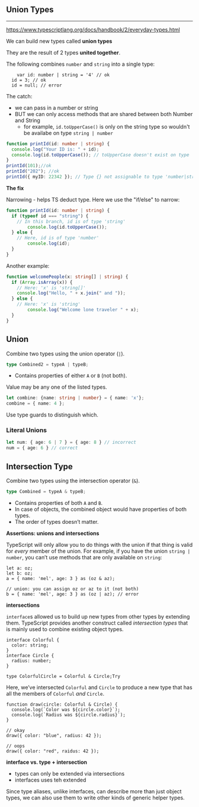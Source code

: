 <h2>Union Types </h2>

<hr>

https://www.typescriptlang.org/docs/handbook/2/everyday-types.html

We can build new types called **union types**

They are the result of 2 types **united together**.

The following combines `number` and `string` into a single type:

```
	var id: number | string = '4' // ok
  id = 3; // ok
  id = null; // error
```

The catch:

- we can pass in a number or string
- BUT we can only access methods that are shared between both Number and String
  - for example,  `id.toUpperCase()` is only on the string type so wouldn't be availabe on type `string | number`



```ts
function printId(id: number | string) {
  console.log("Your ID is: " + id);
  console.log(id.toUpperCase()); // toUpperCase doesn't exist on type 'string | number'
}
printId(101);//ok
printId("202"); //ok
printId({ myID: 22342 }); // Type {} not assignable to type 'number|string'
```

**The fix**

Narrowing -  helps TS deduct type.  Here we use the "if/else" to narrow:

```ts
function printId(id: number | string) {
  if (typeof id === "string") {
    // In this branch, id is of type 'string'
		console.log(id.toUpperCase());
  } else {
    // Here, id is of type 'number'
		console.log(id);
  }
}
```

Another example:

```ts
function welcomePeople(x: string[] | string) {
  if (Array.isArray(x)) {
    // Here: 'x' is 'string[]'
    console.log("Hello, " + x.join(" and "));
  } else {
    // Here: 'x' is 'string'
		console.log("Welcome lone traveler " + x);
  }
}
```

## Union

Combine two types using the union operator (`|`).

```typescript
type Combined2 = typeA | typeB;
```

- Contains properties of either `A` or `B` (not both).

Value may be any one of the listed types.

```typescript
let combine: {name: string | number} = { name: 'x'};
combine = { name: 4 };
```

Use type guards to distinguish which.

### Literal Unions

```typescript
let num: { age: 6 | 7 } = { age: 8 } // incorrect
num = { age: 6 } // correct
```


## Intersection Type

Combine two types using the intersection operator (`&`).

```typescript
type Combined = typeA & typeB;
```

- Contains properties of both `A` and `B`.
- In case of objects, the combined object would have properties of both types.
- The order of types doesn’t matter.


**Assertions: unions and intersections**

TypeScript will only allow you to do things with the union if that thing is valid for *every* member of the union. For example, if you have the union `string | number`, you can’t use methods that are only available on `string`:

```
let a: oz;
let b: oz;
a = { name: 'mel', age: 3 } as (oz & az);

// union: you can assign oz or az to it (not both)
b = { name: 'mel', age: 3 } as (oz | az); // error
```

**intersections**

`interface`s allowed us to build up new types from other types by extending them. TypeScript provides another construct called *intersection types* that is mainly used to combine existing object types.

```
interface Colorful {
  color: string;
}
interface Circle {
  radius: number;
}

type ColorfulCircle = Colorful & Circle;Try
```

Here, we’ve intersected `Colorful` and `Circle` to produce a new type that has all the members of `Colorful` *and* `Circle`.

```
function draw(circle: Colorful & Circle) {
  console.log(`Color was ${circle.color}`);
  console.log(`Radius was ${circle.radius}`);
}

// okay
draw({ color: "blue", radius: 42 });

// oops
draw({ color: "red", raidus: 42 });
```

**interface vs. type + intersection**

- types can only be extended via intersections
- interfaces uses teh extended

Since type aliases, unlike interfaces, can describe more than just object types, we can also use them to write other kinds of generic helper types.


